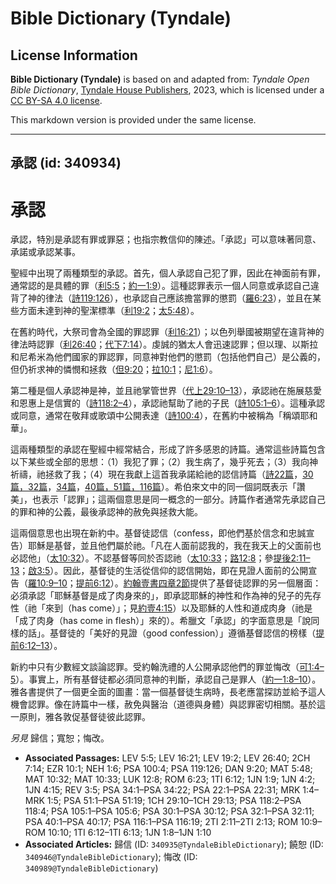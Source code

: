 # Bible Dictionary (Tyndale)

## License Information

**Bible Dictionary (Tyndale)** is based on and adapted from: _Tyndale Open Bible Dictionary_, [Tyndale House Publishers](https://tyndaleopenresources.com/), 2023, which is licensed under a [CC BY-SA 4.0 license](https://creativecommons.org/licenses/by-sa/4.0/legalcode.en).

This markdown version is provided under the same license.



--------------------------------

## 承認 (id: 340934)

承認
==

承認，特別是承認有罪或罪惡；也指宗教信仰的陳述。「承認」可以意味著同意、承諾或承認某事。

聖經中出現了兩種類型的承認。首先，個人承認自己犯了罪，因此在神面前有罪，通常認的是具體的罪（[利5:5](https://ref.ly/Lev5:5)；[約一1:9](https://ref.ly/1John1:9)）。這種認罪表示一個人同意或承認自己違背了神的律法（[詩119:126](https://ref.ly/Ps119:126)），也承認自己應該擔當罪的懲罰（[羅6:23](https://ref.ly/Rom6:23)），並且在某些方面未達到神的聖潔標準（[利19:2](https://ref.ly/Lev19:2)；[太5:48](https://ref.ly/Matt5:48)）。

在舊約時代，大祭司會為全國的罪認罪（[利16:21](https://ref.ly/Lev16:21)）；以色列舉國被期望在違背神的律法時認罪（[利26:40](https://ref.ly/Lev26:40)；[代下7:14](https://ref.ly/2Chr7:14)）。虔誠的猶太人會迅速認罪；但以理、以斯拉和尼希米為他們國家的罪認罪，同意神對他們的懲罰（包括他們自己）是公義的，但仍祈求神的憐憫和拯救（[但9:20](https://ref.ly/Dan9:20)；[拉10:1](https://ref.ly/Ezra10:1)；[尼1:6](https://ref.ly/Neh1:6)）。

第二種是個人承認神是神，並且祂掌管世界（[代上29:10–13](https://ref.ly/1Chr29:10-1Chr29:13)），承認祂在施展慈愛和恩惠上是信實的（[詩118:2–4](https://ref.ly/Ps118:2-Ps118:4)），承認祂幫助了祂的子民（[詩105:1–6](https://ref.ly/Ps105:1-Ps105:6)）。這種承認或同意，通常在敬拜或歌頌中公開表達（[詩100:4](https://ref.ly/Ps100:4)），在舊約中被稱為「稱頌耶和華」。

這兩種類型的承認在聖經中經常結合，形成了許多感恩的詩篇。通常這些詩篇包含以下某些或全部的思想：（1）我犯了罪；（2）我生病了，幾乎死去；（3）我向神祈禱，祂拯救了我；（4）現在我獻上這首我承諾給祂的認信詩篇（[詩22篇](https://ref.ly/Ps22:1-Ps22:31)，[30篇，](https://ref.ly/Ps30:1-Ps30:12)[32篇](https://ref.ly/Ps32:1-Ps32:11)，[34篇](https://ref.ly/Ps34:1-Ps34:22)，[40篇，](https://ref.ly/Ps40:1-Ps40:17)[51篇，](https://ref.ly/Ps51:1-Ps51:19)[116篇](https://ref.ly/Ps116:1-Ps116:19)）。希伯來文中的同一個詞既表示「讚美」，也表示「認罪」；這兩個意思是同一概念的一部分。詩篇作者通常先承認自己的罪和神的公義，最後承認神的赦免與拯救大能。

這兩個意思也出現在新約中。基督徒認信（confess，即他們基於信念和忠誠宣告）耶穌是基督，並且他們屬於祂。「凡在人面前認我的，我在我天上的父面前也必認他」（[太10:32](https://ref.ly/Matt10:32)）。不認基督等同於否認祂（[太10:33](https://ref.ly/Matt10:33)；[路12:8](https://ref.ly/Luke12:8)；參[提後2:11–13](https://ref.ly/2Tim2:11-2Tim2:13)；[啟3:5](https://ref.ly/Rev3:5)）。因此，基督徒的生活從信仰的認信開始，即在見證人面前的公開宣告（[羅10:9–10](https://ref.ly/Rom10:9-Rom10:10)；[提前6:12](https://ref.ly/1Tim6:12)）。[約翰壹書四章2節](https://ref.ly/1John4:2)提供了基督徒認罪的另一個層面：必須承認「耶穌基督是成了肉身來的」，即承認耶穌的神性和作為神的兒子的先存性（祂「來到（has come）」；見[約壹4:15](https://ref.ly/1John4:15)）以及耶穌的人性和道成肉身（祂是「成了肉身（has come in flesh）」來的）。希臘文「承認」的字面意思是「說同樣的話」。基督徒的「美好的見證（good confession）」遵循基督認信的榜樣（[提前6:12–13](https://ref.ly/1Tim6:12-1Tim6:13)）。

新約中只有少數經文談論認罪。受約翰洗禮的人公開承認他們的罪並悔改（[可1:4–5](https://ref.ly/Mark1:4-Mark1:5)）。事實上，所有基督徒都必須同意神的判斷，承認自己是罪人（[約一1:8–10](https://ref.ly/1John1:8-1John1:10)）。雅各書提供了一個更全面的圖畫：當一個基督徒生病時，長老應當探訪並給予這人機會認罪。像在詩篇中一樣，赦免與醫治（道德與身體）與認罪密切相關。基於這一原則，雅各敦促基督徒彼此認罪。

*另見* 歸信；寬恕；悔改。

* **Associated Passages:** LEV 5:5; LEV 16:21; LEV 19:2; LEV 26:40; 2CH 7:14; EZR 10:1; NEH 1:6; PSA 100:4; PSA 119:126; DAN 9:20; MAT 5:48; MAT 10:32; MAT 10:33; LUK 12:8; ROM 6:23; 1TI 6:12; 1JN 1:9; 1JN 4:2; 1JN 4:15; REV 3:5; PSA 34:1–PSA 34:22; PSA 22:1–PSA 22:31; MRK 1:4–MRK 1:5; PSA 51:1–PSA 51:19; 1CH 29:10–1CH 29:13; PSA 118:2–PSA 118:4; PSA 105:1–PSA 105:6; PSA 30:1–PSA 30:12; PSA 32:1–PSA 32:11; PSA 40:1–PSA 40:17; PSA 116:1–PSA 116:19; 2TI 2:11–2TI 2:13; ROM 10:9–ROM 10:10; 1TI 6:12–1TI 6:13; 1JN 1:8–1JN 1:10
* **Associated Articles:** 歸信 (ID: `340935@TyndaleBibleDictionary`); 饒恕 (ID: `340946@TyndaleBibleDictionary`); 悔改 (ID: `340989@TyndaleBibleDictionary`)

